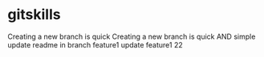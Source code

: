 # gitskills
Creating a new branch is quick
Creating a new branch is quick AND simple
update readme in branch feature1
update feature1 22

